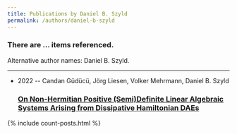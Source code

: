 ```yaml
---
title: Publications by Daniel B. Szyld
permalink: /authors/daniel-b-szyld
---
```


<h3 id="number-posts">There are ... items referenced.</h3>
<p id='info-authors'>Alternative author names: Daniel B. Szyld.</p>
<hr />
<ul class="post-list">
<li><span class='post-meta'>2022 -- Candan Güdücü, Jörg Liesen, Volker Mehrmann, Daniel B. Szyld</span><h3><a class='post-link' href="{{ site.baseurl }}/on-non-hermitian-positive-semi-definite-linear-algebraic-systems-arising-from-dissipative-hamiltonian-daes">On Non-Hermitian Positive (Semi)Definite Linear Algebraic Systems Arising from Dissipative Hamiltonian DAEs</a></h3></li>

</ul>
{% include count-posts.html %}
